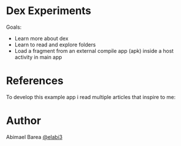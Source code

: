 # Dex Experiments

Goals:

  - Learn more about dex
  - Learn to read and explore folders
  - Load a fragment from an external compile app (apk) inside a host activity in main app

# References

To develop this example app i read multiple articles that inspire to me:


# Author

Abimael Barea [@elabi3](https://github.com/elabi3)
